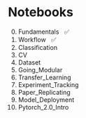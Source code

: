 # Notebooks

00. Fundamentals $~$ ✅
01. Workflow $~$ ✅
02. Classification
03. CV
04. Dataset
05. Going_Modular
06. Transfer_Learning
07. Experiment_Tracking
08. Paper_Replicating
09. Model_Deployment
10. Pytorch_2.0_Intro